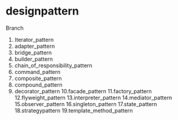 # designpattern

Branch 
1. Iterator_pattern
2. adapter_pattern
3. bridge_pattern
4. builder_pattern
5. chain_of_responsibility_pattern
6. command_pattern
7. composite_pattern
8. compound_pattern
9. decorator_pattern
10.facade_pattern
11.factory_pattern
12.flyweight_pattern
13.interpreter_pattern
14.mediator_pattern
15.observer_pattern
16.singleton_pattern
17.state_pattern
18.strategypattern
19.template_method_pattern
